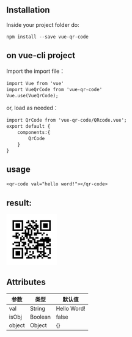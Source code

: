 Installation
---
Inside your project folder do:

    npm install --save vue-qr-code


on vue-cli project
---
Import the import file：

    import Vue from 'vue'
    import VueQrCode from 'vue-qr-code'
    Vue.use(VueQrCode);

or, load as needed：

    import QrCode from 'vue-qr-code/QRcode.vue';
    export default {
        components:{
            QrCode
        }
    }

usage
---
    <qr-code val="hello word!"></qr-code>
    
    
result:
---
![](screenshot/screenshot.png)

Attributes
---
参数 | 类型 | 默认值
---|---|---
val | String | Hello Word!
isObj | Boolean | false
object | Object | {}
